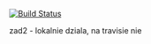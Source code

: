 [![Build Status](https://travis-ci.com/testowanieaplikacjijavaug/laboratorium-10-mrzeppa.svg?branch=master)](https://travis-ci.com/testowanieaplikacjijavaug/laboratorium-10-mrzeppa)

zad2 - lokalnie dziala, na travisie nie
